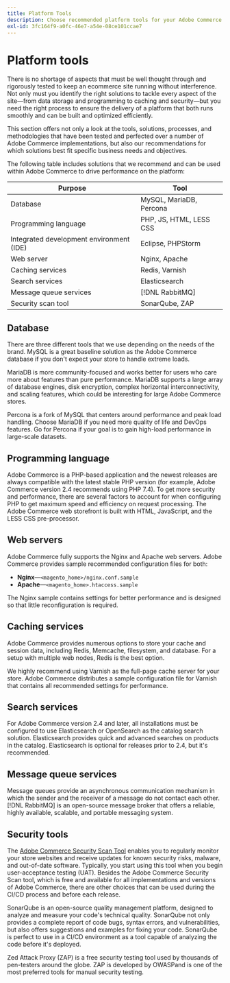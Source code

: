 ```yaml
---
title: Platform Tools
description: Choose recommended platform tools for your Adobe Commerce implementation.
exl-id: 3fc164f9-a0fc-46e7-a54e-08ce101ccae7
---
```

# Platform tools

There is no shortage of aspects that must be well thought through and rigorously tested to keep an ecommerce site running without interference. Not only must you identify the right solutions to tackle every aspect of the site—from data storage and programming to caching and security—but you need the right process to ensure the delivery of a platform that both runs smoothly and can be built and optimized efficiently.

This section offers not only a look at the tools, solutions, processes, and methodologies that have been tested and perfected over a number of Adobe Commerce implementations, but also our recommendations for which solutions best fit specific business needs and objectives.

The following table includes solutions that we recommend and can be used within Adobe Commerce to drive performance on the platform:

| Purpose                                  | Tool                    |
|------------------------------------------|-------------------------|
| Database                                 | MySQL, MariaDB, Percona |
| Programming language                     | PHP, JS, HTML, LESS CSS |
| Integrated development environment (IDE) | Eclipse, PHPStorm       |
| Web server                               | Nginx, Apache           |
| Caching services                         | Redis, Varnish          |
| Search services                          | Elasticsearch           |
| Message queue services                   | [!DNL RabbitMQ]                |
| Security scan tool                       | SonarQube, ZAP          |

## Database

There are three different tools that we use depending on the needs of the brand. MySQL is a great baseline solution as the Adobe Commerce database if you don't expect your store to handle extreme loads.

MariaDB is more community-focused and works better for users who care more about features than pure performance. MariaDB supports a large array of database engines, disk encryption, complex horizontal interconnectivity, and scaling features, which could be interesting for large Adobe Commerce stores.

Percona is a fork of MySQL that centers around performance and peak load handling. Choose MariaDB if you need more quality of life and DevOps features. Go for Percona if your goal is to gain high-load performance in large-scale datasets.

## Programming language

Adobe Commerce is a PHP-based application and the newest releases are always compatible with the latest stable PHP version (for example, Adobe Commerce version 2.4 recommends using PHP 7.4). To get more security and performance, there are several factors to account for when configuring PHP to get maximum speed and efficiency on request processing. The Adobe Commerce web storefront is built with HTML, JavaScript, and the LESS CSS pre-processor.

## Web servers

Adobe Commerce fully supports the Nginx and Apache web servers. Adobe Commerce provides sample recommended configuration files for both:

- **Nginx**—`<magento_home>/nginx.conf.sample`
- **Apache**—`<magento_home>.htaccess.sample`

The Nginx sample contains settings for better performance and is designed so that little reconfiguration is required.

## Caching services

Adobe Commerce provides numerous options to store your cache and session data, including Redis, Memcache, filesystem, and database. For a setup with multiple web nodes, Redis is the best option.

We highly recommend using Varnish as the full-page cache server for your store. Adobe Commerce distributes a sample configuration file for Varnish that contains all recommended settings for performance.

## Search services

For Adobe Commerce version 2.4 and later, all installations must be configured to use Elasticsearch or OpenSearch as the catalog search solution. Elasticsearch provides quick and advanced searches on products in the catalog. Elasticsearch is optional for releases prior to 2.4, but it's recommended.

## Message queue services

Message queues provide an asynchronous communication mechanism in which the sender and the receiver of a message do not contact each other. [!DNL RabbitMQ] is an open-source message broker that offers a reliable, highly available, scalable, and portable messaging system.

## Security tools

The [Adobe Commerce Security Scan Tool](https://docs.magento.com/user-guide/magento/security-scan.html) enables you to regularly monitor your store websites and receive updates for known security risks, malware, and out-of-date software. Typically, you start using this tool when you begin user-acceptance testing (UAT). Besides the Adobe Commerce Security Scan tool, which is free and available for all implementations and versions of Adobe Commerce, there are other choices that can be used during the CI/CD process and before each release.

SonarQube is an open-source quality management platform, designed to analyze and measure your code's technical quality. SonarQube not only provides a complete report of code bugs, syntax errors, and vulnerabilities, but also offers suggestions and examples for fixing your code. SonarQube is perfect to use in a CI/CD environment as a tool capable of analyzing the code before it's deployed.

Zed Attack Proxy (ZAP) is a free security testing tool used by thousands of pen-testers around the globe. ZAP is developed by OWASPand is one of the most preferred tools for manual security testing.
